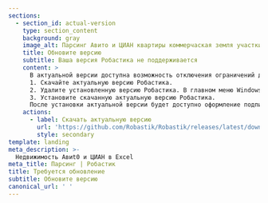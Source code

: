 ```yaml
---
sections:
  - section_id: actual-version
    type: section_content
    background: gray
    image_alt: Парсинг Авито и ЦИАН квартиры коммерчаская земля участки гаражи
    title: Обновите версию
    subtitle: Ваша версия Робастика не поддерживается
    content: >
      В актуальной версии доступна возможность отключения ограничений демонстрационного режима для включенных в подписку функций Робастика.
      1. Скачайте актуальную версию Робастика.
      2. Удалите установленную версию Робастика. В главном меню Windows для этого служит пункт **Робастик** → **Удалить Робастик с компьютера**.
      3. Установите скачанную актуальную версию Робастика.
      После установки актуальной версии будет доступно оформление подписки для отключения ограничений демонстрационного режима.
    actions:
      - label: Скачать актуальную версию
        url: 'https://github.com/Robastik/Robastik/releases/latest/download/Robastik.for.Excel.64-bit.zip'
        style: secondary
template: landing
meta_description: >-
  Недвижимость Aвиt0 и ЦИАН в Excel
meta_title: Парсинг | Робастик
title: Требуется обновление
subtitle: Обновите версию
canonical_url: ' '
---
```

